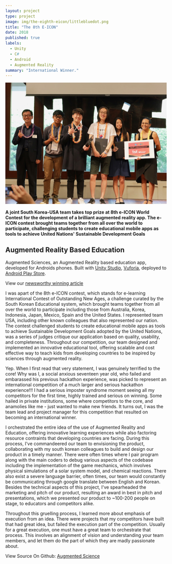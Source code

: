 ```yaml
---
layout: project
type: project
image: img/the-eighth-eicon/littlebluedot.png
title: "The 8th E-ICON"
date: 2018
published: true
labels:
  - Unity
  - C#
  - Android
  - Augmented Reality
summary: "International Winner."
---
```


<div style="text-align: center;">
<img class="img-fluid" src="../img/the-eighth-eicon/award.jpg">
</div>

**A joint South Korea-USA team takes top prize at 8th e-ICON World Contest for the development of a brilliant augmented reality app.  The e-ICON contest brought teams together from all over the world to participate, challenging students to create educational mobile apps as tools to achieve United Nations' Sustainable Development Goals**


## Augmented Reality Based Education

Augmented Sciences, an Augmented Reality based education app, developed for Androids phones. Built with [Unity Studio](https://unity.com/), [Vuforia](https://www.ptc.com/en/products/vuforia), deployed to [Android Play Store](https://play.google.com/store/apps?hl=en_US&gl=US).

View our [newsworthy winning article](https://www.hawaiipublicschools.org/ConnectWithUs/MediaRoom/PressReleases/Pages/8th-e-ICON-winners.aspx)

I was apart of the 8th e-ICON contest, which stands for e-learning International Contest of Outstanding New Ages, a challenge curated by the South Korean Educational system, which brought teams together from all over the world to participate including those from Australia, Korea, Indonesia, Japan, Mexico, Spain and the United States. I represented team USA, including other known colleagues that also represented our nation. The contest challenged students to create educational mobile apps as tools to achieve Sustainable Development Goals adopted by the United Nations, was a series of judges critique our application based on quality, usability, and completeness. Throughout our competition, our team designed and implemented an innovative educational tool, offering scalable and cost effective way to teach kids from developing countries to be inspired by sciences through augmented reality.

Yep. When I first read that very statement, I was genuinely terrified to the core! Why was I, a social anxious seventeen year old, who failed and embarassed his previous hackathon experience, was picked to represent an international competition of a much larger and serious hackathon experience!!! I had a serious imposter syndrome moment seeing all my competitors for the first time, highly trained and serious on winning. Some hailed in private institutions, some where competitors to the core, and anamolies like me - just wanted to make new friends. It turns out, I was the team lead and project manager for this competition that resulted on becoming an international winner.

I orchestrated the entire idea of the use of Augmented Reality and Education, offering innovative learning experiences while also factoring resource contraints that developing countries are facing. During this process, I've commandeered our team to envisioning the product, collaborating with my south korean colleagues to build and design our product in a timely manner. There were often times where I pair program along with the main coders to debug various aspects of the codebase including the implementation of the game mechanics, which involves physical simulations of a solar system model, and chemical reactions. There also exist a severe language barrier, often times, our team would constantly be communicating through google translate between English and Korean. Besides the technical aspects of this project, I've spearheaded the marketing and pitch of our product, resulting an award in best in pitch and presentations, which we presented our product to ~100-200 people on stage, to educators and competitors alike.

Throughout this gruelling process, I learned more about emphasis of execution from an idea. There were projects that my competitors have built that had great idea, but failed the execution part of the competition. Usually for a great execution, one must have a great team to orchestrate that process. This involves an alignment of vision and understanding your team members, and let them do the part of which they are madly passionate about.


View Source On Github: <a href="https://github.com/caslabs/8th-E-Icon">Augmented Science</a>
